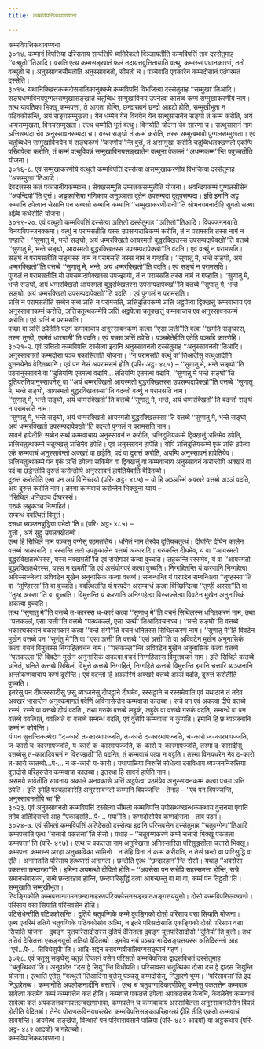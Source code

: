 ```yaml
---
title: कम्मविपत्तिकथावण्णना

---
```

कम्मविपत्तिकथावण्णना  
३०१४. कम्मानं विपत्तिया दस्सिताय सम्पत्तिपि ब्यतिरेकतो विञ्ञायतीति कम्मविपत्तिं ताव दस्सेतुमाह ‘‘वत्थुतो’’तिआदि। वसति एत्थ कम्मसङ्खातं फलं तदायत्तवुत्तितायाति वत्थु, कम्मस्स पधानकारणं, ततो वत्थुतो च। अनुस्सावनसीमतोति अनुस्सावनतो, सीमतो च। पञ्चेवाति एवकारेन कम्मदोसानं एतंपरमतं दस्सेति।  
३०१५. यथानिक्खित्तकम्मदोसमातिकानुक्कमे कम्मविपत्तिं विभजित्वा दस्सेतुमाह ‘‘सम्मुखा’’तिआदि। सङ्घधम्मविनयपुग्गलसम्मुखासङ्खातं चतुब्बिधं सम्मुखाविनयं उपनेत्वा कातब्बं कम्मं सम्मुखाकरणीयं नाम।  
तत्थ यावतिका भिक्खू कम्मपत्ता, ते आगता होन्ति, छन्दारहानं छन्दो आहटो होति, सम्मुखीभूता न पटिक्कोसन्ति, अयं सङ्घसम्मुखता। येन धम्मेन येन विनयेन येन सत्थुसासनेन सङ्घो तं कम्मं करोति, अयं धम्मसम्मुखता, विनयसम्मुखता। तत्थ धम्मोति भूतं वत्थु। विनयोति चोदना चेव सारणा च। सत्थुसासनं नाम ञत्तिसम्पदा चेव अनुस्सावनसम्पदा च। यस्स सङ्घो तं कम्मं करोति, तस्स सम्मुखभावो पुग्गलसम्मुखता। एवं चतुब्बिधेन सम्मुखाविनयेन यं सङ्घकम्मं ‘‘करणीय’’न्ति वुत्तं, तं असम्मुखा करोति चतुब्बिधलक्खणतो एकम्पि परिहापेत्वा करोति, तं कम्मं वत्थुविपन्नं सम्मुखाविनयसङ्खातेन वत्थुना वेकल्लं ‘‘अधम्मकम्म’’न्ति पवुच्चतीति योजना।  
३०१६-८. एवं सम्मुखाकरणीये वत्थुतो कम्मविपत्तिं दस्सेत्वा असम्मुखाकरणीयं विभजित्वा दस्सेतुमाह ‘‘असम्मुखा’’तिआदि।  
देवदत्तस्स कतं पकासनीयकम्मञ्च। सेक्खसम्मुति उम्मत्तकसम्मुतीति योजना। अवन्दियकम्मं पुग्गलसीसेन ‘‘अवन्दियो’’ति वुत्तं। अड्ढकासिया गणिकाय अनुञ्ञाता दूतेन उपसम्पदा दूतूपसम्पदा। इति इमानि अट्ठ कम्मानि ठपेत्वान सेसानि पन सब्बसो सब्बानि कम्मानि ‘‘सम्मुखाकरणीयानी’’ति सोभनगमनादीहि सुगतो सत्था अब्र्वि कथेसीति योजना।  
३०१९-२०. एवं वत्थुतो कम्मविपत्तिं दस्सेत्वा ञत्तितो दस्सेतुमाह ‘‘ञत्तितो’’तिआदि। विपज्जननयाति विनयविपज्जनक्कमा। वत्थुं न परामसतीति यस्स उपसम्पदादिकम्मं करोति, तं न परामसति तस्स नामं न गण्हाति। ‘‘सुणातु मे, भन्ते सङ्घो, अयं धम्मरक्खितो आयस्मतो बुद्धरक्खितस्स उपसम्पदापेक्खो’’ति वत्तब्बे ‘‘सुणातु मे, भन्ते सङ्घो, आयस्मतो बुद्धरक्खितस्स उपसम्पदापेक्खो’’ति वदति। एवं वत्थुं न परामसति।  
सङ्घं न परामसतीति सङ्घस्स नामं न परामसति तस्स नामं न गण्हाति। ‘‘सुणातु मे, भन्ते सङ्घो, अयं धम्मरक्खितो’’ति वत्तब्बे ‘‘सुणातु मे, भन्ते, अयं धम्मरक्खितो’’ति वदति। एवं सङ्घं न परामसति।  
पुग्गलं न परामसतीति यो उपसम्पदापेक्खस्स उपज्झायो, तं न परामसति तस्स नामं न गण्हाति। ‘‘सुणातु मे, भन्ते सङ्घो, अयं धम्मरक्खितो आयस्मतो बुद्धरक्खितस्स उपसम्पदापेक्खो’’ति वत्तब्बे ‘‘सुणातु मे, भन्ते सङ्घो, अयं धम्मरक्खितो उपसम्पदापेक्खो’’ति वदति। एवं पुग्गलं न परामसति।  
ञत्तिं न परामसतीति सब्बेन सब्बं ञत्तिं न परामसति, ञत्तिदुतियकम्मे ञत्तिं अट्ठपेत्वा द्विक्खत्तुं कम्मवाचाय एव अनुस्सावनकम्मं करोति, ञत्तिचतुत्थकम्मेपि ञत्तिं अट्ठपेत्वा चतुक्खत्तुं कम्मवाचाय एव अनुस्सावनकम्मं करोति। एवं ञत्तिं न परामसति।  
पच्छा वा ञत्तिं ठपेतीति पठमं कम्मवाचाय अनुस्सावनकम्मं कत्वा ‘‘एसा ञत्ती’’ति वत्वा ‘‘खमति सङ्घस्स, तस्मा तुण्ही, एवमेतं धारयामी’’ति वदति। एवं पच्छा ञत्तिं ठपेति। पञ्चहेतेहीति एतेहि पञ्चहि कारणेहि।  
३०२१-२. एवं ञत्तितो कम्मविपत्तिं दस्सेत्वा इदानि अनुस्सावनतो दस्सेतुमाह ‘‘अनुस्सावनतो’’तिआदि। अनुस्सावनतो कम्मदोसा पञ्च पकासिताति योजना। ‘‘न परामसति वत्थुं वा’’तिआदीसु वत्थुआदीनि वुत्तनयेनेव वेदितब्बानि। एवं पन नेसं अपरामसनं होति (परि॰ अट्ठ॰ ४८५) – ‘‘सुणातु मे, भन्ते सङ्घो’’ति पठमानुस्सावने वा ‘‘दुतियम्पि एतमत्थं वदामि… ततियम्पि एतमत्थं वदामि, ‘‘सुणातु मे भन्ते सङ्घो’’ति दुतियततियानुस्सावनेसु वा ‘‘अयं धम्मरक्खितो आयस्मतो बुद्धरक्खितस्स उपसम्पदापेक्खो’’ति वत्तब्बे ‘‘सुणातु मे, भन्ते सङ्घो, आयस्मतो बुद्धरक्खितस्सा’’ति वदन्तो वत्थुं न परामसति नाम।  
‘‘सुणातु मे, भन्ते सङ्घो, अयं धम्मरक्खितो’’ति वत्तब्बे ‘‘सुणातु मे, भन्ते, अयं धम्मरक्खितो’’ति वदन्तो सङ्घं न परामसति नाम।  
‘‘सुणातु मे, भन्ते सङ्घो, अयं धम्मरक्खितो आयस्मतो बुद्धरक्खितस्सा’’ति वत्तब्बे ‘‘सुणातु मे, भन्ते सङ्घो, अयं धम्मरक्खितो उपसम्पदापेक्खो’’ति वदन्तो पुग्गलं न परामसति नाम।  
सावनं हापेतीति सब्बेन सब्बं कम्मवाचाय अनुस्सावनं न करोति, ञत्तिदुतियकम्मे द्विक्खत्तुं ञत्तिमेव ठपेति, ञत्तिचतुत्थकम्मे चतुक्खत्तुं ञत्तिमेव ठपेति। एवं अनुस्सावनं हापेति। योपि ञत्तिदुतियकम्मे एकं ञत्तिं ठपेत्वा एकं कम्मवाचं अनुस्सावेन्तो अक्खरं वा छड्डेति, पदं वा दुरुत्तं करोति, अयम्पि अनुस्सावनं हापेतियेव। ञत्तिचतुत्थकम्मे पन एकं ञत्तिं ठपेत्वा सकिमेव वा द्विक्खत्तुं वा कम्मवाचाय अनुस्सावनं करोन्तोपि अक्खरं वा पदं वा छड्डेन्तोपि दुरुत्तं करोन्तोपि अनुस्सावनं हापेतियेवाति वेदितब्बो।  
दुरुत्तं करोतीति एत्थ पन अयं विनिच्छयो (परि॰ अट्ठ॰ ४८५) – यो हि अञ्ञस्मिं अक्खरे वत्तब्बे अञ्ञं वदति, अयं दुरुत्तं करोति नाम। तस्मा कम्मवाचं करोन्तेन भिक्खुना य्वायं –  
‘‘सिथिलं धनितञ्च दीघरस्सं।  
गरुकं लहुकञ्च निग्गहितं।  
सम्बन्धं ववत्थितं विमुत्तं।  
दसधा ब्यञ्जनबुद्धिया पभेदो’’ति॥ (परि॰ अट्ठ॰ ४८५) –  
वुत्तो , अयं सुट्ठु उपलक्खेतब्बो।  
एत्थ हि सिथिलं नाम पञ्चसु वग्गेसु पठमततियं। धनितं नाम तेस्वेव दुतियचतुत्थं। दीघन्ति दीघेन कालेन वत्तब्बं आकारादि । रस्सन्ति ततो उपड्ढकालेन वत्तब्बं अकारादि। गरुकन्ति दीघमेव, यं वा ‘‘आयस्मतो बुद्धरक्खितत्थेरस्स, यस्स नक्खमती’’ति एवं संयोगपरं कत्वा वुच्चति। लहुकन्ति रस्समेव, यं वा ‘‘आयस्मतो बुद्धरक्खितथेरस्स, यस्स न खमती’’ति एवं असंयोगपरं कत्वा वुच्चति। निग्गहितन्ति यं करणानि निग्गहेत्वा अविस्सज्जेत्वा अविवटेन मुखेन अनुनासिकं कत्वा वत्तब्बं। सम्बन्धन्ति यं परपदेन सम्बन्धित्वा ‘‘तुण्हस्सा’’ति वा ‘‘तुण्हिस्सा’’ति वा वुच्चति। ववत्थितन्ति यं परपदेन असम्बन्धं कत्वा विच्छिन्दित्वा ‘‘तुण्ही अस्सा’’ति वा ‘‘तुण्ह अस्सा’’ति वा वुच्चति। विमुत्तन्ति यं करणानि अनिग्गहेत्वा विस्सज्जेत्वा विवटेन मुखेन अनुनासिकं अकत्वा वुच्चति।  
तत्थ ‘‘सुणातु मे’’ति वत्तब्बे त-कारस्स थ-कारं कत्वा ‘‘सुणाथु मे’’ति वचनं सिथिलस्स धनितकरणं नाम, तथा ‘‘पत्तकल्लं, एसा ञत्ती’’ति वत्तब्बे ‘‘पत्थकल्लं, एसा ञत्थी’’तिआदिवचनञ्च। ‘‘भन्ते सङ्घो’’ति वत्तब्बे भकारघकारानं बकारगकारे कत्वा ‘‘बन्ते संगो’’ति वचनं धनितस्स सिथिलकरणं नाम। ‘‘सुणातु मे’’ति विवटेन मुखेन वत्तब्बे पन ‘‘सुणंतु मे’’ति वा ‘‘एसा ञत्ती’’ति वत्तब्बे ‘‘एसं ञत्ती’’ति वा अविवटेन मुखेन अनुनासिकं कत्वा वचनं विमुत्तस्स निग्गहितवचनं नाम। ‘‘पत्तकल्ल’’न्ति अविवटेन मुखेन अनुनासिकं कत्वा वत्तब्बे ‘‘पत्तकल्ला’’ति विवटेन मुखेन अनुनासिकं अकत्वा वचनं निग्गहितस्स विमुत्तवचनं नाम। इति सिथिले कत्तब्बे धनितं, धनिते कत्तब्बे सिथिलं, विमुत्ते कत्तब्बे निग्गहितं, निग्गहिते कत्तब्बे विमुत्तन्ति इमानि चत्तारि ब्यञ्जनानि अन्तोकम्मवाचाय कम्मं दूसेन्ति। एवं वदन्तो हि अञ्ञस्मिं अक्खरे वत्तब्बे अञ्ञं वदति, दुरुत्तं करोतीति वुच्चति।  
इतरेसु पन दीघरस्सादीसु छसु ब्यञ्जनेसु दीघट्ठाने दीघमेव, रस्सट्ठाने च रस्समेवाति एवं यथाठाने तं तदेव अक्खरं भासन्तेन अनुक्कमागतं पवेणिं अविनासेन्तेन कम्मवाचा कातब्बा। सचे पन एवं अकत्वा दीघे वत्तब्बे रस्सं, रस्से वा वत्तब्बे दीघं वदति , तथा गरुके वत्तब्बे लहुकं, लहुके वा वत्तब्बे गरुकं वदति, सम्बन्धे वा पन वत्तब्बे ववत्थितं, ववत्थिते वा वत्तब्बे सम्बन्धं वदति, एवं वुत्तेपि कम्मवाचा न कुप्पति। इमानि हि छ ब्यञ्जनानि कम्मं न कोपेन्ति।  
यं पन सुत्तन्तिकत्थेरा ‘‘द-कारो त-कारमापज्जति, त-कारो द-कारमापज्जति, च-कारो ज-कारमापज्जति, ज-कारो च-कारमापज्जति, य-कारो क-कारमापज्जति, क-कारो य-कारमापज्जति, तस्मा द-कारादीसु वत्तब्बेसु त-कारादिवचनं न विरुज्झती’’ति वदन्ति, तं कम्मवाचं पत्वा न वट्टति। तस्मा विनयधरेन नेव द-कारो त-कारो कातब्बो…पे॰… न क-कारो य-कारो। यथापाळिया निरुत्तिं सोधेत्वा दसविधाय ब्यञ्जननिरुत्तिया वुत्तदोसे परिहरन्तेन कम्मवाचा कातब्बा। इतरथा हि सावनं हापेति नाम।  
असमये सावेतीति सावनाय अकाले अनवकासे ञत्तिं अट्ठपेत्वा पठमंयेव अनुस्सावनकम्मं कत्वा पच्छा ञत्तिं ठपेति। इति इमेहि पञ्चहाकारेहि अनुस्सावनतो कम्मानि विपज्जन्ति। तेनाह – ‘‘एवं पन विपज्जन्ति, अनुस्सावनतोपि चा’’ति।  
३०२३. एवं अनुस्सावनतो कम्मविपत्तिं दस्सेत्वा सीमतो कम्मविपत्ति उपोसथक्खन्धककथाय वुत्तनया एवाति तमेव अतिदिसन्तो आह ‘‘एकादसहि…पे॰… मया’’ति। कम्मदोसोयेव कम्मदोसता। ताव पठमं।  
३०२४-७. एवं सीमतो कम्मविपत्तिं अतिदेसतो दस्सेत्वा इदानि परिसवसेन दस्सेतुमाह ‘‘चतुवग्गेना’’तिआदि। कम्मपत्ताति एत्थ ‘‘चत्तारो पकतत्ता’’ति सेसो। यथाह – ‘‘चतुवग्गकरणे कम्मे चत्तारो भिक्खू पकतत्ता कम्मपत्ता’’ति (परि॰ ४९७)। एत्थ च पकतत्ता नाम अनुक्खित्ता अनिस्सारिता परिसुद्धसीला चत्तारो भिक्खू। कम्मपत्ता कम्मस्स अरहा अनुच्छविका सामिनो। न तेहि विना तं कम्मं करीयति, न तेसं छन्दो वा पारिसुद्धि वा एति। अनागताति परिसाय हत्थपासं अनागता। छन्दोति एत्थ ‘‘छन्दारहान’’न्ति सेसो। यथाह ‘‘अवसेसा पकतत्ता छन्दारहा’’ति। इमिना अयमत्थो दीपितो होति – ‘‘अवसेसा पन सचेपि सहस्समत्ता होन्ति, सचे समानसंवासका, सब्बे छन्दारहाव होन्ति, छन्दपारिसुद्धिं दत्वा आगच्छन्तु वा मा वा, कम्मं पन तिट्ठती’’ति। सम्मुखाति सम्मुखीभूता।  
तिवङ्गिकोति कम्मपत्तानागमनछन्दानाहरणपटिक्कोसनसङ्खातअङ्गत्तययुत्तो। दोसो कम्मविपत्तिलक्खणो। परिसाय वसा सियाति परिसवसेन होति।  
पटिसेधेन्तीति पटिक्कोसन्ति। दुतिये चतुवग्गिके कम्मे दुवङ्गिको दोसो परिसाय वसा सियाति योजना।  
एत्थ एतस्मिं ततिये चतुवग्गिके पटिक्कोसोव अत्थि, न इतरे परिसदोसाति एकङ्गिको दोसो परिसाय वसा सियाति योजना। दुवङ्ग युत्तपरिसादोसस्स दुतियं देसितत्ता दुवङ्ग युत्तपरिसादोसो ‘‘दुतियो’’ति वुत्तो। तथा ततियं देसितत्ता एकङ्गयुत्तो ततियो वेदितब्बो। इममेव नयं पञ्चवग्गादिसङ्घत्तयस्स अतिदिसन्तो आह ‘‘एवं…पे॰… तिविधेसुपी’’ति। आदि-सद्देन दसवग्गवीसतिवग्गसङ्घानं गहणं।  
३०२८. एवं चतूसु सङ्घेसु चतुन्नं तिकानं वसेन परिसतो कम्मविपत्तिया द्वादसविधतं दस्सेतुमाह ‘‘चतुत्थिका’’ति। अनुवादेन ‘‘दस द्वे सियु’’न्ति विधीयति। परिसावसा चतुत्थिका दोसा दस द्वे द्वादस सियुन्ति योजना। एत्थाति एतेसु ‘‘वत्थुतो’’तिआदिना वुत्तेसु पञ्चसु कम्मदोसेसु, निद्धारणे भुम्मं। ‘‘परिसावसा’’ति इदं निद्धारेतब्बं। कम्मानीति अपलोकनादीनि चत्तारि। एत्थ च चतुवग्गादिकरणीयेसु कम्मेसु पकतत्तेन कम्मवाचं सावेत्वा कतमेव कम्मं कम्मपत्तेन कतं होति। कम्मपत्ते पकतत्ते ठपेत्वा अपकतत्तेन केनचि, केवलेनेव कम्मवाचं सावेत्वा कतं अपकतत्तकम्मपत्तलक्खणाभावा, कम्मपत्तेन च कम्मवाचाय अस्सावितत्ता अनुस्सावनदोसेन विपन्नं होतीति वेदितब्बं। तेनेव पोराणकविनयधरत्थेरा कम्मविपत्तिसङ्कापरिहारत्थं द्वीहि तीहि एकतो कम्मवाचं सावयन्ति। अयमेत्थ सङ्खेपो, वित्थारो पन परिवारावसाने पाळिया (परि॰ ४८२ आदयो) वा अट्ठकथाय (परि॰ अट्ठ॰ ४८२ आदयो) च गहेतब्बो।  
कम्मविपत्तिकथावण्णना।  